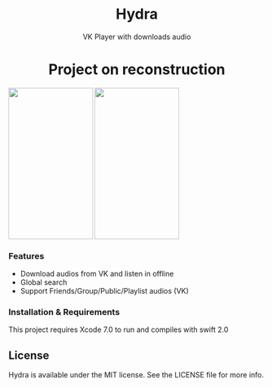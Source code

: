 
<h1 align="center"> Hydra </h1>
<p align="center"> VK Player with downloads audio </p>
<h1 align="center"> Project on reconstruction </h1>


<img src="https://raw.githubusercontent.com/FXSolutions/FXHydra/master/screenshots/Simulator%20Screen%20Shot%20May%208%2C%202016%2C%208.17.58%20PM.png" align="center" width="166" height="298"/>
<img src="https://raw.githubusercontent.com/FXSolutions/FXHydra/master/screenshots/Simulator%20Screen%20Shot%20May%208%2C%202016%2C%208.13.30%20PM.png" align="left" width="166" height="298" />


### Features
- Download audios from VK and listen in offline
- Global search
- Support Friends/Group/Public/Playlist audios (VK)

### Installation & Requirements

This project requires Xcode 7.0 to run and compiles with swift 2.0

## License
Hydra is available under the MIT license. See the LICENSE file for more info.
